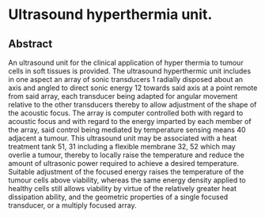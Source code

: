 # Ultrasound hyperthermia unit.

## Abstract
An ultrasound unit for the clinical application of hyper thermia to tumour cells in soft tissues is provided. The ultrasound hyperthermic unit includes in one aspect an array of sonic transducers 1 radially disposed about an axis and angled to direct sonic energy 12 towards said axis at a point remote from said array, each transducer being adapted for angular movement relative to the other transducers thereby to allow adjustment of the shape of the acoustic focus. The array is computer controlled both with regard to acoustic focus and with regard to the energy imparted by each member of the array, said control being mediated by temperature sensing means 40 adjacent a tumour. This ultrasound unit may be associated with a heat treatment tank 51, 31 including a flexible membrane 32, 52 which may overlie a tumour, thereby to locally raise the temperature and reduce the amount of ultrasonic power required to achieve a desired temperature. Suitable adjustment of the focused energy raises the temperature of the tumour cells above viability, whereas the same energy density applied to healthy cells still allows viability by virtue of the relatively greater heat dissipation ability, and the geometric properties of a single focused transducer, or a multiply focused array.